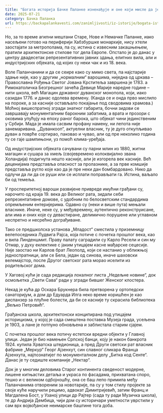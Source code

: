 ```yaml
---
title: "Богата историја Бачке Паланке изненађује и оне који мисле да је познају"
date: 2025-07-21
category: Бачка Паланка
url: https://backapalankavesti.com/zanimljivosti/iz-istorije/bogata-istorija-backe-palanke-iznenadjuje-i-one-koji-misle-da-je-poznaju-2/
---
```


Но, за то време агилни мештани Старе, Нове и Немачке Паланке, иако насељени готово на периферији Хабзбуршке монархије, нису хтели заостајати за метрополама, па су, истина с извесним закашњењем, пратили архитектонске стилове тог дела Европе. Опстало је до данас у центру двадесетак репрезентативних јавних здања, елитних вила, али и индустријских објеката, од којих су неки чак и из 18. века.

Воле Паланчанини и да се сеире како су мимо света, па најстарије здање није, као у другим „нормалним“ варошима, ниједна од цркава – Православна Рођења Светог Јована Крститеља завршена је 1783. а Римокатоличка Безгрешног зачећа Девице Марије наредне године – нити школа, већ Магацин државног дуванског монопола, који, иако сазидан 1776. и данас одолева времену. (Канда се и онда прво мислило на пороке, а за касније остављало покајање под сводовима храмова.) Моћној вишеспратној згради знатног габарита, бочни зидови се завршавају монументалним барокним забатима, а врата и прозори с оковима упућују на епоху раног барока, што објекат чини јединственим у Србији. Мада је имала сасвим профану намену, ни лепота није занемаривана. „Дуванкооп“, актуелни власник, ту је дуго откупљивао дуван а поврће сортирао, паковао и чувао, али од пре неколико година ту се гаје шампињони, уз помоћ клима-уређаја.

Од индустријских објеката сачувани су парни млин из 1880, житни магацин и сушара за хмељ (својевремено колоквијално звана Холандија) подигнута нешто касније, али је изгорела век касније. Већ деценијама представља опасност за пролазнике, а за прве комшије представља ругло које као да је пре неки дан бомбардовано. Нико да одлучи да ли да се руши или се исплати поправљати га. Истина, ваљало би од темеља.

У просперитетној вароши развијене привреде имућни грађани су, нарочито од краја 19. века до Великог рата, зидали себи репрезентативне домове, с удобним по белосветским стандардима опремљеним ентеријерима. Одавно су (неки и више пута) мењали власнике. Иначе, неке су, у међувремену, аутентично реконструисане, али има и оних које су девастиране, делимично порушене или углавном неспретно и несрећно дограђиване.

Тако се предшколска установа „Младост“ сместила у приземницу велепоседника Лудвига Рајса, која потиче с почетка прошлог века, као и вила Линденшмит. Праву палату саградили су Карло Ресели и син му Отмар, у духу еклектике с јаким утицајем касне мађарске сецесије. Није заостао ни Карлов брат Леополд, који се настанио у оближњој једноспратници, али се Бела, један од синова, иначе шаховски велемајстор, после Другог светског рата морао иселити из родитељског дома.

У Хаговој кући је сада редакција локалног листа „Недељне новине“, док осмољетка „Свети Сава“ ради у згради бившег Женског клостера.

Некад је кућа др Оскара Брукнера била претворена у ортопедски санаторијум, а дом др Едуарда Илга неко време коришћен је као диспанзер за плућне болести, да би се касније ту скрасила библиотека „Вељко Петровић“.

Грађанска школа, архитектонски конципирана под утицајем историцизма, у којој је сада смештена поставка Музеја града, усељена је 1903, а лане је потпуно обновљена и заблистала старим сјајем.

С почетка прошлог века потичу естетски вредни објекти у Главној улици. Један је био намењен Српској банци, коју је након банкрота 1924. купила Хрватска штедионица, а пред Други светски рат власник фабрике „Меркур“ Георг Ајзенхут, син славног сликара Франца Ајзенхута, најпознатијег по монументалном делу „Битка код Сенте“. Данас је ту седиште компаније „Нектар“.

Док је у многим деловима Старог континента сведеност модерне, лишене китњастих детаља и украса по фасадама, прихватана споро, тешко и с великом одбојношћу, она се баш лепо примила међу Паланчанима отвореним за новотарије, па су у том стилу пројекте за своје куће наручили рецимо, адвокат Димитријевић, затим Франц и Магдалена Бост, у Узаној улици др Рајтер (сада ту ради Музичка школа), те др Андрија Дембица, чији дом су историчари уметности уврстили у сам врх војвођанске неимарске баштине тога доба.
